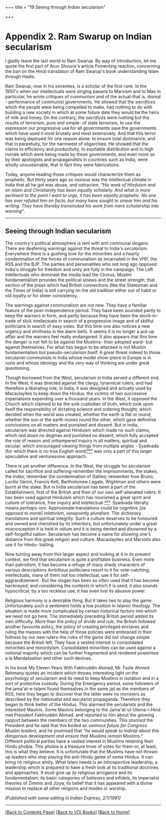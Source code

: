 +++
title = "19 Seeing through Indian secularism"

+++
# Appendix 2. Ram Swarup on Indian secularism

I gladly leave the last world to Ram Swarup. By way of introduction, let
me quote the first part of Arun Shourie's article Fomenting reaction,
concerning the ban on the Hindi translation of Ram Swarup's book
understanding Islam through Hadis:

Ram Swarup, now in his seventies, is a scholar of the first rank. In the
1950's when our intellectuals were singing paeans to Marxism and to Mao
in particular, he wrote critiques of communism and of the actual-that
is, dismal - performance of communist governments. He showed that the
*sacrifices* which the people were being compelled to make, had nothing
to do with building a new society in which at some future date they
would be the heirs of milk and honey. On the contrary, the *sacrifices*
were nothing but the results of terrorism, pure and simple- of state
terrorism, to use the expression our progressive use for all governments
save the governments which have used it most brutally and most
extensively. And that this terror was being deployed for one reason
alone: to ensure total dominance, and that in perpetuity, for the
narrowest of oligarchies. He showed that the claims to efficiency and
productivity, to equitable distribution and to high morale which were
being made by these governments, and even more so by their apologists
and propagandists in countries such as India, were wholly unsustainable,
that in fact they were fabrications.

Today, anyone reading those critiques would characterize them as
prophetic. But thirty years ago so noxious was the intellectual climate
in India that all he got was abuse, and ostracism. *"His work of
Hinduism and on Islam and Christianity has been equally scholarly. And
what is more pertinent to the point I want to urge, it has been equally
prophetic. No one has ever refuted him on facts, but many have sought to
smear him and his writing. They have thereby transmuted his work from
mere scholarship into warning"*.

------------------------------------------------------------------------

## Seeing through Indian secularism

The country's political atmosphere is rent with anti communal slogans.
There are deafening warnings against the threat to India's *secularism*.
Everywhere there is a gushing love for the minorities and a hearty
condemnation of the forces of communalism as incarnated in the VHP, the
RSS and the BJP. The parties and personalities who not long ago opposed
India's struggle for freedom and unity are fully in the campaign. The
Left intellectuals who dominate the media lead the Chorus; Muslim
fundamentalism provides the political sinews and the street strength;
that section of the press which had British connections (like the
Statesman and the Times of India) is still carrying on the old tradition
either out of habit or old loyalty or for sheer consistency.

The warnings against communalism are not new. They have a familiar
feature of the post-independence period. They have been sounded partly
to keep the warners in form, and partly because they have been the
stock-in-trade of slick intellectuals in search of a progressive image
and of skillful politicians in search of easy votes. But this time one
also notices a new urgency and shrillness in the alarm bells. It seems
it is no longer a put-up affair and the warners feel really endangered.
It also appears that this time the danger is not felt to be against the
Muslims- their adopted ward- but against themselves. For what has begun
to be attacked is not Muslim fundamentalism but pseudo-secularism
itself. A great threat indeed to those secularist-communists in India
whose model show-piece in Europe is in ruins and whose ideology and the
very way of thinking are under great questioning.

Though borrowed from the West, secularism in India served a different
end. In the West, it was directed against the clergy, tyrannical rulers,
and had therefore a liberating role; in India, it was designed and
actually used by Macaulayites to keep down the Hindus, the victims of
two successive imperialisms expending over a thousand years. In the
West, it opposed the Church which claimed to be the sole custodian of
truth, which took upon itself the responsibility of dictating science
and ordering thought, which decided when the world was created, whether
the earth is flat or round, whether the sun or the earth moves round the
other, which gave definitive conclusions on all matters and punished and
dissent. But in India, secularism was directed against Hinduism which
made no such claims, which laid down no dogmas and punished no dissent,
which fully accepted the role of reason and unhampered inquiry in all
matters, spiritual and secular; which encouraged viewing things from
multiple angles - Syadvada (for which there is no true English
word)[³²³](notes.htm#note323) was only a part of this larger speculative
and venturesome approach.

There is yet another difference. In the West, the struggle for
secularism called for sacrifice and suffering-remember the
imprisonments, the stakes, the Index; remember the condemnation of
Galileo; remember how Bruno, Lucilio Vanini, Francis Kett, Bartholomew
Legate, Wightman and others were burnt at the stake. But in India
secularism has been a part of the Establishment, first of the British
and then of our own self-alienated rulers. It has been used against
Hinduism which has nourished a great spirit and culture of tolerance,
free inquiry and intellectual [³²³](notes.htm#note323). Syadvada
literally means *perhaps-ism*. Approximate translations could be
*cognitive \[as opposed to moral\] relativism*, *viewpointly pluralism*.
The dictionary translations and spiritual integrity. Such a culture
deserves to be honoured and owned and cherished by its inheritors, but
unfortunately under a great misconception it is held in odium and it is
being denied and disowned by a self-forgetful nation. Secularism has
become a name for showing one's distance from this great religion and
culture. Macaulayites and Marxists also use it for Hindu- baiting.

Now turning away from this larger aspect and looking at it in its
present context, we find that secularism is quite a profitable business.
Even more than patriotism, it has become a refuge of many shady
characters of various descriptions Ambitious politicians resort to it
for vote-catching; intellectuals, many of them not too intellectual, use
it for self-aggrandizement . But the slogan has been so often used that
it has become hackneyed; and considering the contexts in which it is
used, it also sounds hypocritical; by a too reckless use, it has even
lost its abusive power.

Religious harmony is a desirable thing. But it takes two to play the
game. Unfortunately such a sentiment holds a low position in Islamic
theology. The situation is made more complicated by certain historical
factors into which we need not go here. The immediately preceding
British period added its own difficulty. More than the policy of *divide
and rule*, the British followed another favourite policy, the policy of
creating privileged enclaves and ruling the masses with the help of
those policies were embraced in their fullness by our new rulers-the
rules of the game did not change simple because the British left. They
have a vested interest in consolidated minorities and minorityism.
Consolidated minorities can be used against a notional majority which
can be further fragmented and rendered powerless a la Mandalisation and
other such devices.

In his book My Eleven Years With Fakhruddin Ahmad, Mr. Fazle Ahmed
Rehmany quotes an incident which throws interesting light on the
psychology of secularism and its need to keep Muslims in isolation and
in a sort of protective custody. During the Emergency period, some
followers of the jama'at-e-Islami found themselves in the same jail as
the members of RSS; here they began to discover that the latter were no
monsters as described by the *nationalist* and secularist propaganda.
Therefore they began to think better of the Hindus. This alarmed the
secularists and the interested Maulvis. Some Maulvis belonging to the
Jama'at-ul-Ulema-i-Hind met President Fakhruddin Ahmad, and reported to
him about the growing rapport between the members of the two
communities. This *stunned* the President and he said that this boded an
*ominous future for Congress Muslim leaders*, and he promised that *"he
would speak to Indiraji about this dangerous development and ensure that
Muslims remain Muslims."* Different political parties have a vested
interest in Muslims retaining their Hindu phobia. This phobia is a
treasure trove of votes for them-or, at least, this is what they
believe. It is unfortunate that the Muslims have not thrown up leaders
who stop playing the anti-Hindu game of some Hindus. It can bring no
religious amity. What Islam needs is an introspective leadership, a
leadership which is prepared to have a fresh look at its traditional
doctrines and approaches. It must give up its religious arrogance and
its fundamentalism, its basic categories of believers and infidels, its
imperialist theories of Zimmis and Jizya, its belief that it has
appeared with a divine mission to replace all other religions and modes
or worship.

*\[Published with some editing in Indian Express, 2/1/1991\]*

------------------------------------------------------------------------

  
  
\[[Back to Contents Page](index.htm)\]  \[[Back to VOI
Books](http://voiceofdharma.org/books)\]  \[[Back to
Home](http://voiceofdharma.org)\]  
  
